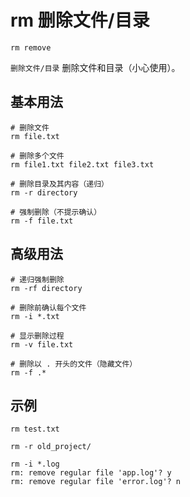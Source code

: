 # rm 删除文件/目录

`rm remove`

`删除文件/目录` 删除文件和目录（小心使用）。

## 基本用法
```shell
# 删除文件
rm file.txt

# 删除多个文件
rm file1.txt file2.txt file3.txt

# 删除目录及其内容（递归）
rm -r directory

# 强制删除（不提示确认）
rm -f file.txt
```

## 高级用法
```shell
# 递归强制删除
rm -rf directory

# 删除前确认每个文件
rm -i *.txt

# 显示删除过程
rm -v file.txt

# 删除以 . 开头的文件（隐藏文件）
rm -f .*
```

## 示例
```shell
rm test.txt

rm -r old_project/

rm -i *.log
rm: remove regular file 'app.log'? y
rm: remove regular file 'error.log'? n
```